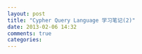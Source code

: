 ```yaml
---
layout: post
title: "Cypher Query Language 学习笔记(2)"
date: 2013-02-06 14:32
comments: true
categories: 
---
```

